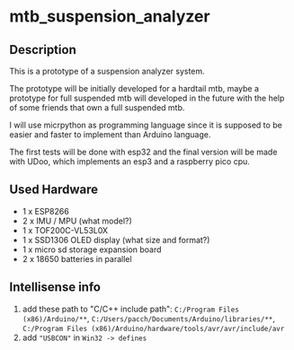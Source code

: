 # mtb_suspension_analyzer

## Description

This is a prototype of a suspension analyzer system.

The prototype will be initially developed for a hardtail mtb, maybe a prototype for full suspended mtb will developed in the future with the help of some friends that own a full suspended mtb.

I will use micrpython as programming language since it is supposed to be easier and faster to implement than Arduino language. 

The first tests will be done with esp32 and the final version will be made with UDoo, which implements an esp3 and a raspberry pico cpu.

## Used Hardware

- 1 x ESP8266
- 2 x IMU / MPU (what model?)
- 1 x TOF200C-VL53L0X
- 1 x SSD1306 OLED display (what size and format?)
- 1 x micro sd storage expansion board
- 2 x 18650 batteries in parallel

## Intellisense info
1. add these path to "C/C++ include path": `C:/Program Files (x86)/Arduino/**`, `C:/Users/pacch/Documents/Arduino/libraries/**`, `C:/Program Files (x86)/Arduino/hardware/tools/avr/avr/include/avr`
2. add `"USBCON"` in `Win32 -> defines`
